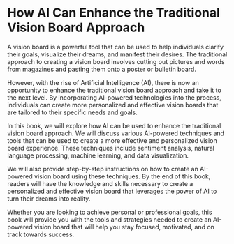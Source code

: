 How AI Can Enhance the Traditional Vision Board Approach
======================================================================

A vision board is a powerful tool that can be used to help individuals clarify their goals, visualize their dreams, and manifest their desires. The traditional approach to creating a vision board involves cutting out pictures and words from magazines and pasting them onto a poster or bulletin board.

However, with the rise of Artificial Intelligence (AI), there is now an opportunity to enhance the traditional vision board approach and take it to the next level. By incorporating AI-powered technologies into the process, individuals can create more personalized and effective vision boards that are tailored to their specific needs and goals.

In this book, we will explore how AI can be used to enhance the traditional vision board approach. We will discuss various AI-powered techniques and tools that can be used to create a more effective and personalized vision board experience. These techniques include sentiment analysis, natural language processing, machine learning, and data visualization.

We will also provide step-by-step instructions on how to create an AI-powered vision board using these techniques. By the end of this book, readers will have the knowledge and skills necessary to create a personalized and effective vision board that leverages the power of AI to turn their dreams into reality.

Whether you are looking to achieve personal or professional goals, this book will provide you with the tools and strategies needed to create an AI-powered vision board that will help you stay focused, motivated, and on track towards success.
